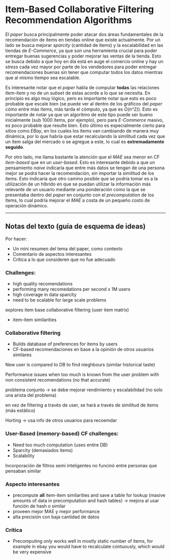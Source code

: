 # Item-Based Collaborative Filtering Recommendation Algorithms

El *paper* busca principalmente poder atacar dos áreas fundamentales de la recomendación de ítems en tiendas online que existe actualmente. Por un lado se busca mejorar *sparcity* (cantidad de ítems) y la escalabilidad en las tiendas de *E-Commerce*, ya que son una herramienta crucial para poder entregar buenas sugerencias y poder mejorar las ventas de la tienda. Esto se busca debido a que hoy en día está en auge el comercio online y hay un *stress* cada vez mayor por parte de los vendedores para poder entregar recomendaciones buenas sin tener que computar todos los datos mientras que al mismo tiempo sea escalable.

Es interesante notar que el *paper* habla de computar **todas** las relaciones ítem-ítem y no de un *subset* de estas acorde a lo que se necesita. En principio es algo muy lógico, pero es importante notar que esto es poco probable que escale bien (se puede ver al dentro de los gráficos del *paper* cómo entre más ítems, más tarda el cómputo, ya que es *O(n^2)*). Esto es importante de notar ya que un algoritmo de este tipo puede ser bueno inicialmente (sub 1000 ítems, por ejemplo), pero para *E-Commerce* masivo, es poco probable que resulte bien. Esto último es especialmente cierto para sitios como *EBay*, en los cuales los ítems van cambiando de manera muy dinámica, por lo que habría que estar recalculando la similitud cada vez que un ítem salga del mercado o se agregue a este, lo cual es **extremadamente seguido**.

Por otro lado, me llama bastante la atención que el *MAE* sea menor en CF *item-based* que en un *user-based*. Esto es interesante debido a que un pensamiento *naive* indicaría que entre más datos se tengan de una persona mejor se podrá hacer la recomendación, sin importar la similitud de los ítems. Esto indicaría que otro camino posible que se podría tomar es a la utilización de un híbrido en que se puedan utilizar la información más relevante de un usuario mediante una ponderación como la que se presentaba dentro del *paper* en conjunto con el *precomputation* de los ítems, lo cual podría mejorar el *MAE* a costa de un pequeño costo de operación dinámico.

---
## Notas del texto (guía de esquema de ideas)
Por hacer:
- Un mini resumen del tema del paper, como contexto
- Comentario de aspectos interesantes
- Crítica a lo que consideren que no fue adecuado

### Challenges:
- high quality recomendations
- performing many recomedations per second x 1M users
- high coverage in data sparcity
- need to be scalable for large scale problems


explores item base collaborative filtering (user item matrix)
- item-item similarities

### Collaborative filtering

- Builds database of preferences for items by users
- CF-based recomendaciones en base a la opinión de otros usuarios similares


New user is compared to DB to find nieghbours (similar historical taste)

Performance issues when too much is known from the user
problem with non consistent recomendations (no that accurate)

problema conjunto -> se debe mejorar rendimiento y escalabilidad (no solo una arista del problema)

en vez de filtering a través de user, se hará a través de similitud de items (más estático)

Horting -> usa info de otros usuarios para recoemdar


### User-Based (memory-based) CF challenges:
- Need too much computation (uses entire DB)
- Sparcity (demasiados items)
- Scalability

Incorporación de filtros semi inteligentes no funcinó entre personas que pensaban similar


### Aspecto interesantes
- precompute **all** item-item similarities and save a table for lookup (masive amounts of data in precomputation and hash tables) -> mejora al usar función de hash o similar
- proveen mejor MAE y mejor performance
- alta precisión con baja cantidad de datos


### Crítica
- Precomputing only works well in mostly static number of items, for example in ebay you would have to recalculate contuously, which would be very expensive

